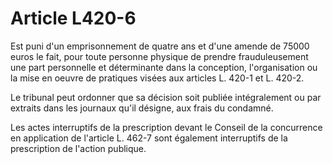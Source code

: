 # Article L420-6

<p>Est puni d'un emprisonnement de quatre ans et d'une amende de 75000 euros le fait, pour toute personne physique de prendre frauduleusement une part personnelle et déterminante dans la conception, l'organisation ou la mise en oeuvre de pratiques visées aux articles L. 420-1 et L. 420-2. </p><p>Le tribunal peut ordonner que sa décision soit publiée intégralement ou par extraits dans les journaux qu'il désigne, aux frais du condamné. </p><p>Les actes interruptifs de la prescription devant le Conseil de la concurrence en application de l'article L. 462-7 sont également interruptifs de la prescription de l'action publique.</p>
